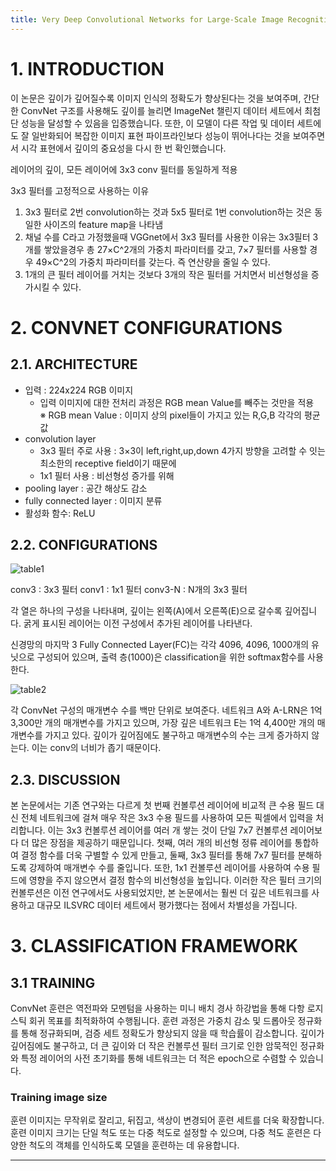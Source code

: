 ```yaml
---
title: Very Deep Convolutional Networks for Large-Scale Image Recognition
---
```

# 1. INTRODUCTION

이 논문은 깊이가 깊어질수록 이미지 인식의 정확도가 향상된다는 것을 보여주며, 간단한 ConvNet 구조를 사용해도 깊이를 늘리면 ImageNet 챌린지 데이터 세트에서 최첨단 성능을 달성할 수 있음을 입증했습니다. 또한, 이 모델이 다른 작업 및 데이터 세트에도 잘 일반화되어 복잡한 이미지 표현 파이프라인보다 성능이 뛰어나다는 것을 보여주면서 시각 표현에서 깊이의 중요성을 다시 한 번 확인했습니다.

레이어의 깊이, 모든 레이어에 3x3 conv 필터를 동일하게 적용

3x3 필터를 고정적으로 사용하는 이유
1. 3x3 필터로 2번 convolution하는 것과 5x5 필터로 1번 convolution하는 것은 동일한 사이즈의 feature map을 나타냄
2. 채널 수를 C라고 가정했을때 VGGnet에서 3x3 필터를 사용한 이유는 3x3필터 3개를 쌓았을경우 총 27×C^2개의 가중치 파라미터를 갖고, 
7×7 필터를 사용할 경우 49×C^2의 가중치 파라미터를 갖는다. 즉 연산량을 줄일 수 있다.
3. 1개의 큰 필터 레이어를 거치는 것보다 3개의 작은 필터를 거치면서 비선형성을 증가시킬 수 있다.


# 2. CONVNET CONFIGURATIONS

## 2.1. ARCHITECTURE
* 입력 : 224x224 RGB 이미지
    * 입력 이미지에 대한 전처리 과정은 RGB mean Value를 빼주는 것만을 적용
    ※ RGB mean Value : 이미지 상의 pixel들이 가지고 있는 R,G,B 각각의 평균값
* convolution layer 
    * 3x3 필터 주로 사용 : 3×3이 left,right,up,down 4가지 방향을 고려할 수 잇는 최소한의 receptive field이기 때문에
    * 1x1 필터 사용 : 비선형성 증가를 위해
* pooling layer : 공간 해상도 감소
* fully connected layer : 이미지 분류
* 활성화 함수: ReLU

## 2.2. CONFIGURATIONS
![table1]()

conv3 : 3x3 필터
conv1 : 1x1 필터
conv3-N : N개의 3x3 필터

각 열은 하나의 구성을 나타내며, 깊이는 왼쪽(A)에서 오른쪽(E)으로 갈수록 깊어집니다. 굵게 표시된 레이어는 이전 구성에서 추가된 레이어를 나타낸다.

신경망의 마지막 3 Fully Connected Layer(FC)는 각각 4096, 4096, 1000개의 유닛으로 구성되어 있으며, 출력 층(1000)은 classification을 위한 softmax함수를 사용한다.

![table2]()

각 ConvNet 구성의 매개변수 수를 백만 단위로 보여준다. 네트워크 A와 A-LRN은 1억 3,300만 개의 매개변수를 가지고 있으며, 가장 깊은 네트워크 E는 1억 4,400만 개의 매개변수를 가지고 있다. 깊이가 깊어짐에도 불구하고 매개변수의 수는 크게 증가하지 않는다. 이는 conv의 너비가 좁기 때문이다.

## 2.3. DISCUSSION
본 논문에서는 기존 연구와는 다르게 첫 번째 컨볼루션 레이어에 비교적 큰 수용 필드 대신 전체 네트워크에 걸쳐 매우 작은 3x3 수용 필드를 사용하여 모든 픽셀에서 입력을 처리합니다. 이는 3x3 컨볼루션 레이어를 여러 개 쌓는 것이 단일 7x7 컨볼루션 레이어보다 더 많은 장점을 제공하기 때문입니다. 
첫째, 여러 개의 비선형 정류 레이어를 통합하여 결정 함수를 더욱 구별할 수 있게 만들고, 
둘째, 3x3 필터를 통해 7x7 필터를 분해하도록 강제하여 매개변수 수를 줄입니다. 
또한, 1x1 컨볼루션 레이어를 사용하여 수용 필드에 영향을 주지 않으면서 결정 함수의 비선형성을 높입니다. 
이러한 작은 필터 크기의 컨볼루션은 이전 연구에서도 사용되었지만, 본 논문에서는 훨씬 더 깊은 네트워크를 사용하고 대규모 ILSVRC 데이터 세트에서 평가했다는 점에서 차별성을 가집니다.

# 3. CLASSIFICATION FRAMEWORK 
## 3.1 TRAINING
ConvNet 훈련은 역전파와 모멘텀을 사용하는 미니 배치 경사 하강법을 통해 다항 로지스틱 회귀 목표를 최적화하여 수행됩니다. 훈련 과정은 가중치 감소 및 드롭아웃 정규화를 통해 정규화되며, 검증 세트 정확도가 향상되지 않을 때 학습률이 감소합니다. 
깊이가 깊어짐에도 불구하고, 더 큰 깊이와 더 작은 컨볼루션 필터 크기로 인한 암묵적인 정규화와 특정 레이어의 사전 초기화를 통해 네트워크는 더 적은 epoch으로 수렴할 수 있습니다. 

### Training image size
훈련 이미지는 무작위로 잘리고, 뒤집고, 색상이 변경되어 훈련 세트를 더욱 확장합니다. 훈련 이미지 크기는 단일 척도 또는 다중 척도로 설정할 수 있으며, 다중 척도 훈련은 다양한 척도의 객체를 인식하도록 모델을 훈련하는 데 유용합니다.
























---